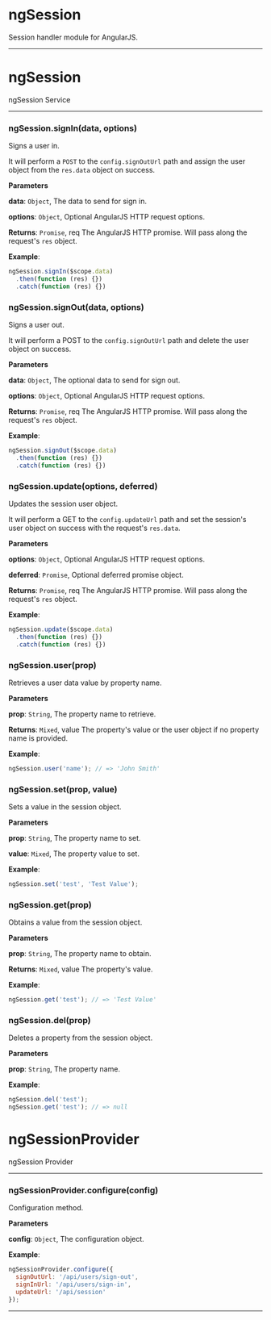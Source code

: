 # ngSession

Session handler module for AngularJS.



* * *


# ngSession

ngSession Service



* * *

### ngSession.signIn(data, options) 

Signs a user in.

It will perform a `POST` to the `config.signOutUrl` path and assign the
user object from the `res.data` object on success.

**Parameters**

**data**: `Object`, The data to send for sign in.

**options**: `Object`, Optional AngularJS HTTP request options.

**Returns**: `Promise`, req The AngularJS HTTP promise. Will pass along the
request's `res` object.

**Example**:
```js
ngSession.signIn($scope.data)
  .then(function (res) {})
  .catch(function (res) {})
```


### ngSession.signOut(data, options) 

Signs a user out.

It will perform a POST to the `config.signOutUrl` path and delete the
user object on success.

**Parameters**

**data**: `Object`, The optional data to send for sign out.

**options**: `Object`, Optional AngularJS HTTP request options.

**Returns**: `Promise`, req The AngularJS HTTP promise. Will pass along the
request's `res` object.

**Example**:
```js
ngSession.signOut($scope.data)
  .then(function (res) {})
  .catch(function (res) {})
```


### ngSession.update(options, deferred) 

Updates the session user object.

It will perform a GET to the `config.updateUrl` path and set the
session's user object on success with the request's `res.data`.

**Parameters**

**options**: `Object`, Optional AngularJS HTTP request options.

**deferred**: `Promise`, Optional deferred promise object.

**Returns**: `Promise`, req The AngularJS HTTP promise. Will pass along the
request's `res` object.

**Example**:
```js
ngSession.update($scope.data)
  .then(function (res) {})
  .catch(function (res) {})
```


### ngSession.user(prop) 

Retrieves a user data value by property name.

**Parameters**

**prop**: `String`, The property name to retrieve.

**Returns**: `Mixed`, value The property's value or the user object if no
property name is provided.

**Example**:
```js
ngSession.user('name'); // => 'John Smith'
```


### ngSession.set(prop, value) 

Sets a value in the session object.

**Parameters**

**prop**: `String`, The property name to set.

**value**: `Mixed`, The property value to set.


**Example**:
```js
ngSession.set('test', 'Test Value');
```


### ngSession.get(prop) 

Obtains a value from the session object.

**Parameters**

**prop**: `String`, The property name to obtain.

**Returns**: `Mixed`, value The property's value.

**Example**:
```js
ngSession.get('test'); // => 'Test Value'
```


### ngSession.del(prop) 

Deletes a property from the session object.

**Parameters**

**prop**: `String`, The property name.


**Example**:
```js
ngSession.del('test');
ngSession.get('test'); // => null
```



# ngSessionProvider

ngSession Provider



* * *

### ngSessionProvider.configure(config) 

Configuration method.

**Parameters**

**config**: `Object`, The configuration object.


**Example**:
```js
ngSessionProvider.configure({
  signOutUrl: '/api/users/sign-out',
  signInUrl: '/api/users/sign-in',
  updateUrl: '/api/session'
});
```



* * *










